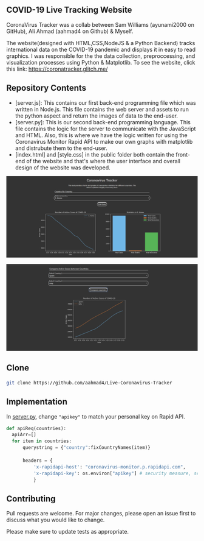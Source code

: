 ## COVID-19 Live Tracking Website

CoronaVirus Tracker was a collab between Sam Williams (ayunami2000 on GitHub), Ali Ahmad (aahmad4 on Github) & Myself. 


The website(designed with HTML,CSS,NodeJS & a Python Backend) tracks international data on the COVID-19 pandemic and displays it in easy to read graphics. I was responsible for the the data collection, preproccessing, and visualization processes using Python & Matplotlib. To see the website, click this link:
https://coronatracker.glitch.me/

## Repository Contents
- [server.js]: This contains our first back-end programming file which was written in Node.js. This file contains the web server and assets to run the python aspect and return the images of data to the end-user.
- [server.py]: This is our second back-end programming language. This file contains the logic for the server to communicate with the JavaScript and HTML. Also, this is where we have the logic written for using the Coronavirus Monitor Rapid API to make our own graphs with matplotlib and distrubute them to the end-user.
- [index.html] and [style.css] in the public folder both contain the front-end of the website and that's where the user interface and overall design of the website was developed.


![](demo1.PNG)

![](demo2.PNG)

## Clone
```bash
git clone https://github.com/aahmad4/Live-Coronavirus-Tracker
```

## Implementation

In [server.py](https://github.com/aahmad4/Live-Coronavirus-Tracker/blob/master/server.py), change `"apikey"` to match your personal key on Rapid API.
```python
def apiReq(countries):
  apiArr=[]
  for item in countries:
      querystring = {"country":fixCountryNames(item)}

      headers = {
          'x-rapidapi-host': "coronavirus-monitor.p.rapidapi.com",
          'x-rapidapi-key': os.environ["apikey"] # security measure, see ".env" in files to find the key
          }
```

## Contributing

Pull requests are welcome. For major changes, please open an issue first to discuss what you would like to change.

Please make sure to update tests as appropriate.
